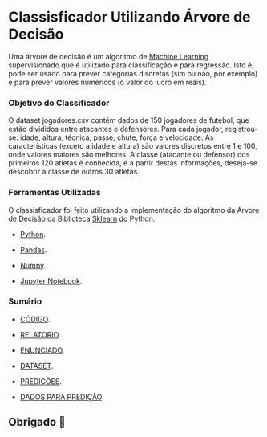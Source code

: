# Classisficador Utilizando Árvore de Decisão

Uma árvore de decisão é um algoritmo de [Machine Learning](https://www.ibm.com/br-pt/cloud/learn/machine-learning) supervisionado que é utilizado para classificação e para regressão. 
Isto é, pode ser usado para prever categorias discretas (sim ou não, por exemplo) e para prever valores numéricos (o valor do lucro em reais).

###  Objetivo do Classificador

O dataset jogadores.csv contém dados de 150 jogadores de futebol, que estão divididos entre atacantes e defensores.
Para cada jogador, registrou-se: idade, altura, técnica, passe, chute, força e velocidade. 
As características (exceto a idade e altura) são valores discretos entre 1 e 100, onde valores maiores são melhores.
A classe (atacante ou defensor) dos primeiros 120 atletas é conhecida, e a partir destas informações, deseja-se descobrir a classe de outros 30 atletas.

###  Ferramentas Utilizadas

O classisficador foi feito utilizando a implementação do algoritmo da Árvore de Decisão da Biblioteca [Sklearn](https://scikit-learn.org/stable/modules/generated/sklearn.tree.DecisionTreeClassifier.html#) do Python.

- [Python](https://docs.python.org/3/).

- [Pandas](https://pandas.pydata.org/docs/user_guide/dsintro.html#dataframe).

- [Numpy](https://numpy.org/doc/stable/reference/index.html).

- [Jupyter Notebook](https://jupyter.org/).


###  Sumário

- [CÓDIGO](https://github.com/alanmarques144/Arvore-de-Decis-o/blob/main/IA-3%C2%B0Trabalho/ArvoreDeDecis%C3%A3o.ipynb).

- [RELATORIO](https://github.com/alanmarques144/Arvore-de-Decis-o/blob/main/IA-3%C2%B0Trabalho/Relatorio_ArvoreDeDecis%C3%A3o.pdf).

- [ENUNCIADO](https://github.com/alanmarques144/Arvore-de-Decis-o/blob/main/IA-3%C2%B0Trabalho/Trabalho%20Final%20de%20Intelig%C3%AAncia%20Artificial.pdf).

- [DATASET](https://github.com/alanmarques144/Arvore-de-Decis-o/blob/main/IA-3%C2%B0Trabalho/jogadores.csv).

- [PREDIÇÕES](https://github.com/alanmarques144/Arvore-de-Decis-o/blob/main/IA-3%C2%B0Trabalho/respostas.csv).

- [DADOS PARA PREDIÇÃO](https://github.com/alanmarques144/Arvore-de-Decis-o/blob/main/IA-3%C2%B0Trabalho/validacao.csv).



##  Obrigado 🤙


